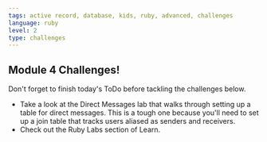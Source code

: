 ```yaml
---
tags: active record, database, kids, ruby, advanced, challenges
language: ruby
level: 2
type: challenges
---
```


## Module 4 Challenges!

Don't forget to finish today's ToDo before tackling the challenges below.

+ Take a look at the Direct Messages lab that walks through setting up a table for direct messages. This is a tough one because you'll need to set up a join table that tracks users aliased as senders and receivers.
+ Check out the Ruby Labs section of Learn.

